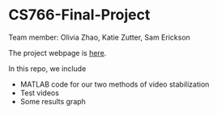 # CS766-Final-Project

Team member: Olivia Zhao, Katie Zutter, Sam Erickson

The project webpage is [here](https://www.olivia-zhao.com/video-stabilization-with-sift).

In this repo, we include

  - MATLAB code for our two methods of video stabilization
  - Test videos
  - Some results graph
